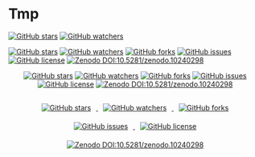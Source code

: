 # Tmp

[![GitHub stars](https://img.shields.io/github/stars/ShutaoChen97/IIDL-PepPI.svg?style=social&label=Star&maxAge=2592000)](https://GitHub.com/ShutaoChen97/IIDL-PepPI/stargazers/)
[![GitHub watchers](https://img.shields.io/github/watchers/ShutaoChen97/IIDL-PepPI.svg?style=social&label=Watch&maxAge=2592000)](https://GitHub.com/ShutaoChen97/IIDL-PepPI/watchers/)


[![GitHub stars](https://badgen.net/github/stars/ShutaoChen97/IIDL-PepPI)](https://GitHub.com/ShutaoChen97/IIDL-PepPI/stargazers/)
[![GitHub watchers](https://badgen.net/github/watchers/ShutaoChen97/IIDL-PepPI/)](https://GitHub.com/ShutaoChen97/IIDL-PepPI/watchers/)
[![GitHub forks](https://badgen.net/github/forks/ShutaoChen97/IIDL-PepPI/)](https://GitHub.com/ShutaoChen97/IIDL-PepPI/network/)
[![GitHub issues](https://badgen.net/github/issues/ShutaoChen97/IIDL-PepPI/?color=red)](https://GitHub.com/ShutaoChen97/IIDL-PepPI/issues/)
[![GitHub license](https://img.shields.io/github/license/ShutaoChen97/IIDL-PepPI.svg)](https://github.com/ShutaoChen97/IIDL-PepPI/blob/master/LICENSE)
[![Zenodo DOI:10.5281/zenodo.10240298](https://zenodo.org/badge/DOI/10.1007/978-3-319-76207-4_15.svg)](https://doi.org/10.5281/zenodo.10240298)

<div align="center">
  
  [![GitHub stars](https://badgen.net/github/stars/ShutaoChen97/IIDL-PepPI)](https://GitHub.com/ShutaoChen97/IIDL-PepPI/stargazers/)
  [![GitHub watchers](https://badgen.net/github/watchers/ShutaoChen97/IIDL-PepPI/)](https://GitHub.com/ShutaoChen97/IIDL-PepPI/watchers/)
  [![GitHub forks](https://badgen.net/github/forks/ShutaoChen97/IIDL-PepPI/)](https://GitHub.com/ShutaoChen97/IIDL-PepPI/network/)
  [![GitHub issues](https://badgen.net/github/issues/ShutaoChen97/IIDL-PepPI/?color=red)](https://GitHub.com/ShutaoChen97/IIDL-PepPI/issues/)
  [![GitHub license](https://img.shields.io/github/license/ShutaoChen97/IIDL-PepPI.svg)](https://github.com/ShutaoChen97/IIDL-PepPI/blob/master/LICENSE)
  [![Zenodo DOI:10.5281/zenodo.10240298](https://zenodo.org/badge/DOI/10.1007/978-3-319-76207-4_15.svg)](https://doi.org/10.5281/zenodo.10240298)

</div>



<div align="center" style="margin: 20px;">
  <a href="https://GitHub.com/ShutaoChen97/IIDL-PepPI/stargazers/">
    <img src="https://badgen.net/github/stars/ShutaoChen97/IIDL-PepPI" alt="GitHub stars" style="margin: 10px;"/>
  </a>
  <a href="https://GitHub.com/ShutaoChen97/IIDL-PepPI/watchers/">
    <img src="https://badgen.net/github/watchers/ShutaoChen97/IIDL-PepPI" alt="GitHub watchers" style="margin: 10px;"/>
  </a>
  <a href="https://GitHub.com/ShutaoChen97/IIDL-PepPI/network/">
    <img src="https://badgen.net/github/forks/ShutaoChen97/IIDL-PepPI" alt="GitHub forks" style="margin: 10px;"/>
  </a>
  <a href="https://GitHub.com/ShutaoChen97/IIDL-PepPI/issues/">
    <img src="https://badgen.net/github/issues/ShutaoChen97/IIDL-PepPI/?color=red" alt="GitHub issues" style="margin: 10px;"/>
  </a>
  <a href="https://github.com/ShutaoChen97/IIDL-PepPI/blob/master/LICENSE">
    <img src="https://img.shields.io/github/license/ShutaoChen97/IIDL-PepPI.svg" alt="GitHub license" style="margin: 10px;"/>
  </a>
  <a href="https://doi.org/10.5281/zenodo.10240298">
    <img src="https://zenodo.org/badge/DOI/10.1007/978-3-319-76207-4_15.svg" alt="Zenodo DOI:10.5281/zenodo.10240298" style="margin: 10px;"/>
  </a>
</div>
